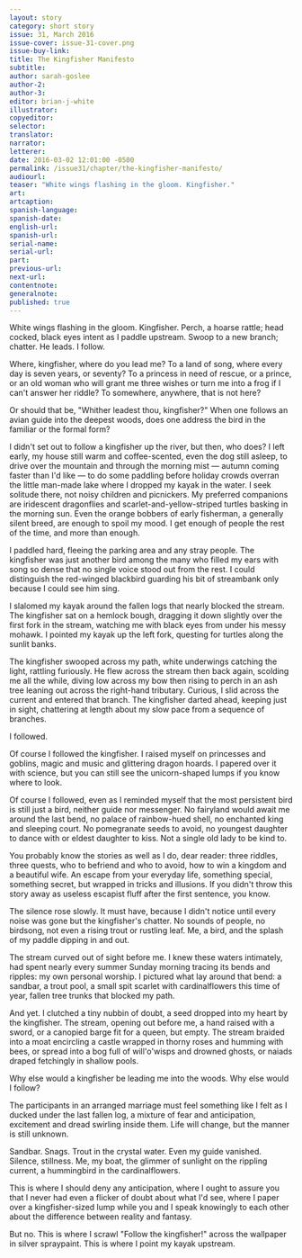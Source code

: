 ```yaml
---
layout: story
category: short story
issue: 31, March 2016
issue-cover: issue-31-cover.png
issue-buy-link:
title: The Kingfisher Manifesto
subtitle:
author: sarah-goslee
author-2:
author-3:
editor: brian-j-white
illustrator:
copyeditor:
selector:
translator:
narrator:
letterer:
date: 2016-03-02 12:01:00 -0500
permalink: /issue31/chapter/the-kingfisher-manifesto/
audiourl:
teaser: "White wings flashing in the gloom. Kingfisher."
art:
artcaption:
spanish-language:
spanish-date:
english-url:
spanish-url:
serial-name:
serial-url:
part:
previous-url:
next-url:
contentnote:
generalnote:
published: true
---
```


White wings flashing in the gloom. Kingfisher. Perch, a hoarse rattle; head cocked, black eyes intent as I paddle upstream. Swoop to a new branch; chatter. He leads. I follow.

Where, kingfisher, where do you lead me? To a land of song, where every day is seven years, or seventy? To a princess in need of rescue, or a prince, or an old woman who will grant me three wishes or turn me into a frog if I can't answer her riddle? To somewhere, anywhere, that is not here?

Or should that be, "Whither leadest thou, kingfisher?" When one follows an avian guide into the deepest woods, does one address the bird in the familiar or the formal form?

I didn't set out to follow a kingfisher up the river, but then, who does? I left early, my house still warm and coffee-scented, even the dog still asleep, to drive over the mountain and through the morning mist — autumn coming faster than I'd like — to do some paddling before holiday crowds overran the little man-made lake where I dropped my kayak in the water. I seek solitude there, not noisy children and picnickers. My preferred companions are iridescent dragonflies and scarlet-and-yellow-striped turtles basking in the morning sun. Even the orange bobbers of early fisherman, a generally silent breed, are enough to spoil my mood. I get enough of people the rest of the time, and more than enough.

I paddled hard, fleeing the parking area and any stray people. The kingfisher was just another bird among the many who filled my ears with song so dense that no single voice stood out from the rest. I could distinguish the red-winged blackbird guarding his bit of streambank only because I could see him sing.

I slalomed my kayak around the fallen logs that nearly blocked the stream. The kingfisher sat on a hemlock bough, dragging it down slightly over the first fork in the stream, watching me with black eyes from under his messy mohawk. I pointed my kayak up the left fork, questing for turtles along the sunlit banks.

The kingfisher swooped across my path, white underwings catching the light, rattling furiously. He flew across the stream then back again, scolding me all the while, diving low across my bow then rising to perch in an ash tree leaning out across the right-hand tributary. Curious, I slid across the current and entered that branch. The kingfisher darted ahead, keeping just in sight, chattering at length about my slow pace from a sequence of branches.

I followed.

Of course I followed the kingfisher. I raised myself on princesses and goblins, magic and music and glittering dragon hoards. I papered over it with science, but you can still see the unicorn-shaped lumps if you know where to look.

Of course I followed, even as I reminded myself that the most persistent bird is still just a bird, neither guide nor messenger. No fairyland would await me around the last bend, no palace of rainbow-hued shell, no enchanted king and sleeping court. No pomegranate seeds to avoid, no youngest daughter to dance with or eldest daughter to kiss. Not a single old lady to be kind to.

You probably know the stories as well as I do, dear reader: three riddles, three quests, who to befriend and who to avoid, how to win a kingdom and a beautiful wife. An escape from your everyday life, something special, something secret, but wrapped in tricks and illusions. If you didn't throw this story away as useless escapist fluff after the first sentence, you know.

The silence rose slowly. It must have, because I didn't notice until every noise was gone but the kingfisher's chatter. No sounds of people, no birdsong, not even a rising trout or rustling leaf. Me, a bird, and the splash of my paddle dipping in and out.

The stream curved out of sight before me. I knew these waters intimately, had spent nearly every summer Sunday morning tracing its bends and ripples: my own personal worship. I pictured what lay around that bend: a sandbar, a trout pool, a small spit scarlet with cardinalflowers this time of year, fallen tree trunks that blocked my path.

And yet. I clutched a tiny nubbin of doubt, a seed dropped into my heart by the kingfisher. The stream, opening out before me, a hand raised with a sword, or a canopied barge fit for a queen, but empty. The stream braided into a moat encircling a castle wrapped in thorny roses and humming with bees, or spread into a bog full of will'o'wisps and drowned ghosts, or naiads draped fetchingly in shallow pools.

Why else would a kingfisher be leading me into the woods. Why else would I follow?

The participants in an arranged marriage must feel something like I felt as I ducked under the last fallen log, a mixture of fear and anticipation, excitement and dread swirling inside them. Life will change, but the manner is still unknown.

Sandbar. Snags. Trout in the crystal water. Even my guide vanished. Silence, stillness. Me, my boat, the glimmer of sunlight on the rippling current, a hummingbird in the cardinalflowers.

This is where I should deny any anticipation, where I ought to assure you that I never had even a flicker of doubt about what I'd see, where I paper over a kingfisher-sized lump while you and I speak knowingly to each other about the difference between reality and fantasy.

But no. This is where I scrawl "Follow the kingfisher!" across the wallpaper in silver spraypaint. This is where I point my kayak upstream.
